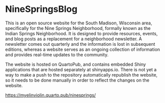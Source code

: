 # NineSpringsBlog

This is an open source website for the South Madison, Wisconsin area, specifically for the Nine Springs Neighborhood, formally known as the Indian Springs Neighborhood. It is designed to provide resources, events, and blog posts as a replacement for a neighborhood newsletter. A newsletter comes out quarterly and the information is lost in subsequent editions, whereas a website serves as an ongoing collection of information and provides real-time updates to the community.

The website is hosted on QuartoPub, and contains embedded Shiny applications that are hosted separately at shinyapps.io. There is not yet a way to make a push to the repository automatically republish the website, so it needs to be done manually in order to reflect the changes on the website.

https://myelinviolin.quarto.pub/ninesprings/
